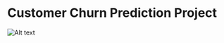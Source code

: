 # Customer Churn Prediction Project


![Alt text](/relative//Users/hudakassoumeh/Documents/Flatiron/Projects/churn_prediction/Images/stay_go_700w-640x350.jpg/to/img.jpg?raw=true "Optional Title")